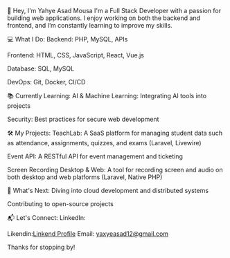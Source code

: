 👋 Hey, I'm Yahye Asad Mousa
I'm a Full Stack Developer with a passion for building web applications. I enjoy working on both the backend and frontend, and I’m constantly learning to improve my skills.

💻 What I Do:
Backend: PHP, MySQL, APIs

Frontend: HTML, CSS, JavaScript, React, Vue.js

Database: SQL, MySQL

DevOps: Git, Docker, CI/CD

📚 Currently Learning:
AI & Machine Learning: Integrating AI tools into projects

Security: Best practices for secure web development

🛠️ My Projects:
TeachLab: A SaaS platform for managing student data such as attendance, assignments, quizzes, and exams (Laravel, Livewire)

Event API: A RESTful API for event management and ticketing

Screen Recording Desktop & Web: A tool for recording screen and audio on both desktop and web platforms (Laravel, Native PHP)

🌱 What's Next:
Diving into cloud development and distributed systems

Contributing to open-source projects

📬 Let's Connect:
LinkedIn: 

Likendin:[Linkend Profile](https://www.linkedin.com/in/yahye-asad-mousa-2a29931a8?utm_source=share&utm_campaign=share_via&utm_content=profile&utm_medium=android_app) 
Email: yaxyeasad12@gmail.com

Thanks for stopping by!
